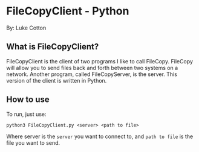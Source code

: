 # FileCopyClient - Python
By: Luke Cotton

## What is FileCopyClient?
FileCopyClient is the client of two programs I like to call FileCopy. FileCopy will allow you to send files back and forth between two systems on a network. Another program, called FileCopyServer, is the server. This version of the client is written in Python.

## How to use
To run, just use:
```
python3 FileCopyClient.py <server> <path to file>
```
Where server is the ```server``` you want to connect to, and ```path to file``` is the file you want to send.
